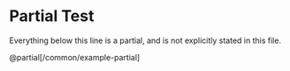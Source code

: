 # Partial Test
Everything below this line is a partial, and is not explicitly stated in this file.

@partial[/common/example-partial]
